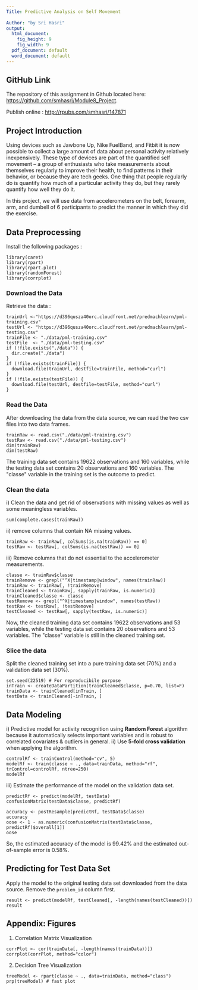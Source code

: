 ```yaml
---
Title: Predictive Analysis on Self Movement 
  
Author: "by Sri Hasri"
output:
  html_document:
    fig_height: 9
    fig_width: 9
  pdf_document: default
  word_document: default
---
```

## GitHub Link

The repository of this assignment in Github located here:
https://github.com/smhasri/Module8_Project.

Publish online : http://rpubs.com/smhasri/147871



## Project Introduction  
Using devices such as Jawbone Up, Nike FuelBand, and Fitbit it is now possible to collect a large amount of data about personal activity relatively inexpensively. These type of devices are part of the quantified self movement – a group of enthusiasts who take measurements about themselves regularly to improve their health, to find patterns in their behavior, or because they are tech geeks. One thing that people regularly do is quantify how much of a particular activity they do, but they rarely quantify how well they do it.  

In this project, we will use data from accelerometers on the belt, forearm, arm, and dumbell of 6 participants to predict the manner in which they did the exercise.  

## Data Preprocessing  

Install the following packages :

```{r, cache = T}
library(caret)
library(rpart)
library(rpart.plot)
library(randomForest)
library(corrplot)
```
### Download the Data

Retrieve the data :
```{r, cache = T}
trainUrl <-"https://d396qusza40orc.cloudfront.net/predmachlearn/pml-training.csv"
testUrl <- "https://d396qusza40orc.cloudfront.net/predmachlearn/pml-testing.csv"
trainFile <- "./data/pml-training.csv"
testFile  <- "./data/pml-testing.csv"
if (!file.exists("./data")) {
  dir.create("./data")
}
if (!file.exists(trainFile)) {
  download.file(trainUrl, destfile=trainFile, method="curl")
}
if (!file.exists(testFile)) {
  download.file(testUrl, destfile=testFile, method="curl")
}
```  
### Read the Data
After downloading the data from the data source, we can read the two csv files into two data frames.  
```{r, cache = T}
trainRaw <- read.csv("./data/pml-training.csv")
testRaw <- read.csv("./data/pml-testing.csv")
dim(trainRaw)
dim(testRaw)
```
The training data set contains 19622 observations and 160 variables, while the testing data set contains 20 observations and 160 variables. The "classe" variable in the training set is the outcome to predict. 

### Clean the data
i) Clean the data and get rid of observations with missing values as well as some meaningless variables.
```{r, cache = T}
sum(complete.cases(trainRaw))
```
ii) remove columns that contain NA missing values.
```{r, cache = T}
trainRaw <- trainRaw[, colSums(is.na(trainRaw)) == 0] 
testRaw <- testRaw[, colSums(is.na(testRaw)) == 0] 
```  
iii) Remove columns that do not essential to the accelerometer measurements.
```{r, cache = T}
classe <- trainRaw$classe
trainRemove <- grepl("^X|timestamp|window", names(trainRaw))
trainRaw <- trainRaw[, !trainRemove]
trainCleaned <- trainRaw[, sapply(trainRaw, is.numeric)]
trainCleaned$classe <- classe
testRemove <- grepl("^X|timestamp|window", names(testRaw))
testRaw <- testRaw[, !testRemove]
testCleaned <- testRaw[, sapply(testRaw, is.numeric)]
```
Now, the cleaned training data set contains 19622 observations and 53 variables, while the testing data set contains 20 observations and 53 variables. The "classe" variable is still in the cleaned training set.

### Slice the data

Split the cleaned training set into a pure training data set (70%) and a validation data set (30%).  
```{r, cache = T}
set.seed(22519) # For reproducibile purpose
inTrain <- createDataPartition(trainCleaned$classe, p=0.70, list=F)
trainData <- trainCleaned[inTrain, ]
testData <- trainCleaned[-inTrain, ]
```

## Data Modeling

i) Predictive model for activity recognition using **Random Forest** algorithm because it automatically selects important variables and is robust to correlated covariates & outliers in general. 
ii) Use **5-fold cross validation** when applying the algorithm.  
```{r, cache = T}
controlRf <- trainControl(method="cv", 5)
modelRf <- train(classe ~ ., data=trainData, method="rf", trControl=controlRf, ntree=250)
modelRf
```
iii) Estimate the performance of the model on the validation data set.  
```{r, cache = T}
predictRf <- predict(modelRf, testData)
confusionMatrix(testData$classe, predictRf)
```
```{r, cache = T}
accuracy <- postResample(predictRf, testData$classe)
accuracy
oose <- 1 - as.numeric(confusionMatrix(testData$classe, predictRf)$overall[1])
oose
```
So, the estimated accuracy of the model is 99.42% and the estimated out-of-sample error is 0.58%.

## Predicting for Test Data Set
Apply the model to the original testing data set downloaded from the data source. Remove the `problem_id` column first.  
```{r, cache = T}
result <- predict(modelRf, testCleaned[, -length(names(testCleaned))])
result
```  

## Appendix: Figures
1. Correlation Matrix Visualization  
```{r, cache = T}
corrPlot <- cor(trainData[, -length(names(trainData))])
corrplot(corrPlot, method="color")
```
2. Decision Tree Visualization
```{r, cache = T}
treeModel <- rpart(classe ~ ., data=trainData, method="class")
prp(treeModel) # fast plot
```